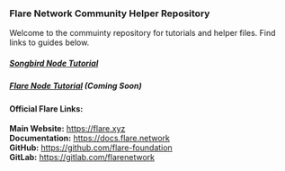 ### Flare Network Community Helper Repository

Welcome to the commuinty repository for tutorials and helper files. Find links to guides below.

##### [Songbird Node Tutorial](tutorials/songbird-node-tutorial.md)

##### [Flare Node Tutorial](tutorials/flare-node-tutorial.md) (Coming Soon)

#### Official Flare Links:

**Main Website:** https://flare.xyz  
**Documentation:** https://docs.flare.network  
**GitHub:** https://github.com/flare-foundation  
**GitLab:** https://gitlab.com/flarenetwork
